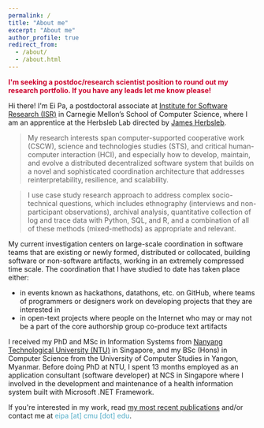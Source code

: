 ```yaml
---
permalink: /
title: "About me"
excerpt: "About me"
author_profile: true
redirect_from:
  - /about/
  - /about.html
---
```

<p style="color: #cc002b"><strong>I'm seeking a postdoc/research scientist position to round out my research portfolio. If you have any leads let me know please!</strong></p>

Hi there! I'm Ei Pa, a postdoctoral associate at <a href="https://www.isri.cmu.edu/">Institute for Software Research (ISR)</a> in Carnegie Mellon’s School of Computer Science, where I am an apprentice at the Herbsleb Lab directed by <a href="https://herbsleb.org/">James Herbsleb</a>.

>My research interests span computer-supported cooperative work (CSCW), science and technologies studies (STS), and critical human-computer interaction (HCI), and especially how to develop, maintain, and evolve a distributed decentralized software system that builds on a novel and sophisticated coordination architecture that addresses reinterpretability, resilience, and scalability.

>I use case study research approach to address complex socio-technical questions, which includes ethnography (interviews and non-participant observations), archival analysis, quantitative collection of log and trace data with Python, SQL, and R, and a combination of all of these methods (mixed-methods) as appropriate and relevant.

My current investigation centers on large-scale coordination in software teams that are existing or newly formed, distributed or collocated, building software or non-software artifacts, working in an extremely compressed time scale. The coordination that I have studied to date has taken place either:
* in events known as hackathons, datathons, etc. on GitHub, where teams of programmers or designers work on developing projects that they are interested in
* in open-text projects where people on the Internet who may or may not be a part of the core authorship group co-produce text artifacts

I received my PhD and MSc in Information Systems from <a href="https://www.ntu.edu.sg">Nanyang Technological University (NTU)</a> in Singapore, and my BSc (Hons) in Computer Science from the University of Computer Studies in Yangon, Myanmar. Before doing PhD at NTU, I spent 13 months employed as an application consultant (software developer) at NCS in Singapore where I involved in the development and maintenance of a health information system built with Microsoft .NET Framework.

If you're interested in my work, read <a href="https://eipapa.github.io/publications">my most recent publications</a> and/or contact me at <span style="color: #52adc8">eipa [at] cmu [dot] edu</span>.
